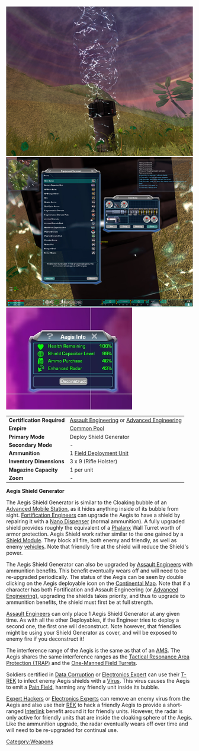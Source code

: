 ![](/images/AegisGenerator.jpg "fig:AegisGenerator.jpg")
![](/images/AegisAmmo.jpg "fig:AegisAmmo.jpg")
![](/images/AegisInfo.jpg "fig:AegisInfo.jpg")

|                            |                                                                                                                    |
| -------------------------- | ------------------------------------------------------------------------------------------------------------------ |
| **Certification Required** | [Assault Engineering](/Assault_Engineering "wikilink") or [Advanced Engineering](/Advanced_Engineering "wikilink") |
| **Empire**                 | [Common Pool](/Common_Pool "wikilink")                                                                             |
| **Primary Mode**           | Deploy Shield Generator                                                                                            |
| **Secondary Mode**         | \-                                                                                                                 |
| **Ammunition**             | 1 [Field Deployment Unit](/Field_Deployment_Unit "wikilink")                                                       |
| **Inventory Dimensions**   | 3 x 9 (Rifle Holster)                                                                                              |
| **Magazine Capacity**      | 1 per unit                                                                                                         |
| **Zoom**                   | \-                                                                                                                 |

**Aegis Shield Generator**

The Aegis Shield Generator is similar to the Cloaking bubble of an
[Advanced Mobile Station](/Advanced_Mobile_Station "wikilink"), as it
hides anything inside of its bubble from sight. [Fortification
Engineers](/Fortification_Engineering "wikilink") can upgrade the Aegis
to have a shield by repairing it with a [Nano
Dispenser](/Nano_Dispenser "wikilink") (normal ammunition). A fully
upgraded shield provides roughly the equivalent of a
[Phalanx](/Phalanx "wikilink") Wall Turret worth of armor protection.
Aegis Shield work rather similar to the one gained by a [Shield
Module](/Shield_Module "wikilink"). They block all fire, both enemy and
friendly, as well as enemy [vehicles](/vehicle "wikilink"). Note that
friendly fire at the shield will reduce the Shield's power.

The Aegis Shield Generator can also be upgraded by [Assault
Engineers](/Assault_Engineering "wikilink") with ammunition benefits.
This benefit eventually wears off and will need to be re-upgraded
periodically. The status of the Aegis can be seen by double clicking on
the Aegis deployable icon on the [Continental
Map](/Continental_Map "wikilink"). Note that if a character has both
Fortification and Assault Engineering (or [Advanced
Engineering](/Advanced_Engineering "wikilink")), upgrading the shields
takes priority, and thus to upgrade to ammunition benefits, the shield
must first be at full strength.

[Assault Engineers](/Assault_Engineering "wikilink") can only place 1
Aegis Shield Generator at any given time. As with all the other
Deployables, if the Engineer tries to deploy a second one, the first one
will deconstruct. Note however, that friendlies might be using your
Shield Generator as cover, and will be exposed to enemy fire if you
deconstruct it!

The interference range of the Aegis is the same as that of an
[AMS](/Advanced_Mobile_Station "wikilink"). The Aegis shares the same
interference ranges as the [Tactical Resonance Area Protection
(TRAP)](/Tactical_Resonance_Area_Protection "wikilink") and the
[One-Manned Field Turrets](/One-Manned_Field_Turret "wikilink").

Soldiers certified in [Data Corruption](/Data_Corruption "wikilink") or
[Electronics Expert](/Electronics_Expert "wikilink") can use their
[T-REK](/T-REK "wikilink") to infect enemy Aegis shields with a
[Virus](/Virus "wikilink"). This virus causes the Aegis to emit a [Pain
Field](/Pain_Field "wikilink"), harming any friendly unit inside its
bubble.

[Expert Hackers](/Expert_Hacking "wikilink") or [Electronics
Experts](/Electronics_Expert "wikilink") can remove an enemy virus from
the Aegis and also use their [REK](/REK "wikilink") to hack a friendly
Aegis to provide a short-ranged [Interlink](/Interlink "wikilink")
benefit around it for friendly units. However, the radar is only active
for friendly units that are inside the cloaking sphere of the Aegis.
Like the ammunition upgrade, the radar eventually wears off over time
and will need to be re-upgraded for continual use.

[Category:Weapons](/Category:Weapons "wikilink")
